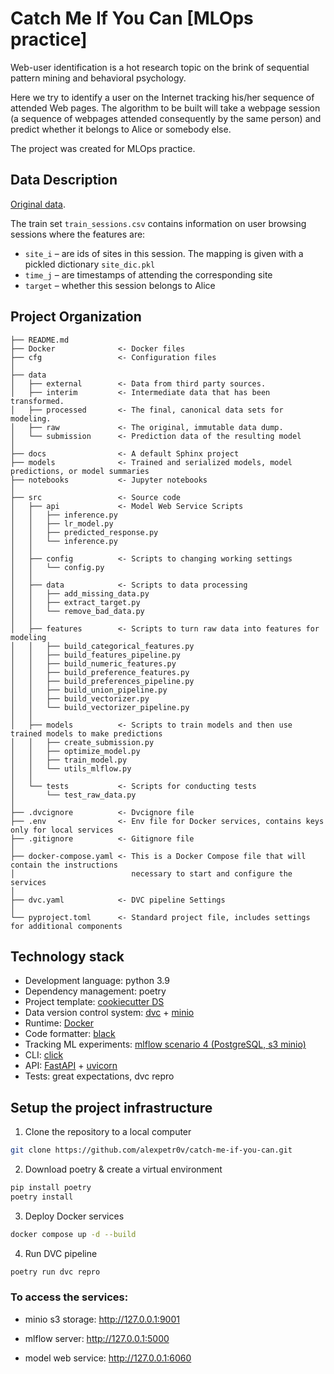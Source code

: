 Catch Me If You Can [MLOps practice]
==============================

Web-user identification is a hot research topic on the brink of sequential pattern mining and behavioral psychology.

Here we try to identify a user on the Internet tracking his/her sequence of attended Web pages. The algorithm to be built will take a webpage session (a sequence of webpages attended consequently by the same person) and predict whether it belongs to Alice or somebody else.

The project was created for MLOps practice.

## Data Description
[Original data](https://www.kaggle.com/competitions/catch-me-if-you-can-intruder-detection-through-webpage-session-tracking2/data).

The train set `train_sessions.csv` contains information on user browsing sessions where the features are:

 - `site_i` – are ids of sites in this session. The mapping is given with a pickled dictionary `site_dic.pkl`
 - `time_j` – are timestamps of attending the corresponding site
 - `target` – whether this session belongs to Alice


Project Organization
------------

    ├── README.md          
    ├── Docker              <- Docker files
    ├── cfg                 <- Configuration files
    │
    ├── data
    │   ├── external        <- Data from third party sources.
    │   ├── interim         <- Intermediate data that has been transformed.
    │   ├── processed       <- The final, canonical data sets for modeling.
    │   ├── raw             <- The original, immutable data dump.
    │   └── submission      <- Prediction data of the resulting model
    │
    ├── docs                <- A default Sphinx project
    ├── models              <- Trained and serialized models, model predictions, or model summaries
    ├── notebooks           <- Jupyter notebooks
    │
    ├── src                 <- Source code
    │   ├── api             <- Model Web Service Scripts
    │   │   ├── inference.py
    │   │   ├── lr_model.py
    │   │   ├── predicted_response.py
    │   │   └── inference.py
    │   │
    │   ├── config          <- Scripts to changing working settings
    │   │   └── config.py
    │   │
    │   ├── data            <- Scripts to data processing
    │   │   ├── add_missing_data.py
    │   │   ├── extract_target.py
    │   │   └── remove_bad_data.py
    │   │
    │   ├── features        <- Scripts to turn raw data into features for modeling
    │   │   ├── build_categorical_features.py
    │   │   ├── build_features_pipeline.py
    │   │   ├── build_numeric_features.py
    │   │   ├── build_preference_features.py
    │   │   ├── build_preferences_pipeline.py
    │   │   ├── build_union_pipeline.py
    │   │   ├── build_vectorizer.py
    │   │   └── build_vectorizer_pipeline.py
    │   │
    │   ├── models          <- Scripts to train models and then use trained models to make predictions
    │   │   ├── create_submission.py
    │   │   ├── optimize_model.py
    │   │   ├── train_model.py
    │   │   └── utils_mlflow.py
    │   │
    │   └── tests           <- Scripts for conducting tests
    │       └── test_raw_data.py
    │
    ├── .dvcignore          <- Dvcignore file
    ├── .env                <- Env file for Docker services, contains keys only for local services
    ├── .gitignore          <- Gitignore file
    │
    ├── docker-compose.yaml <- This is a Docker Compose file that will contain the instructions
    │                          necessary to start and configure the services
    │
    ├── dvc.yaml            <- DVC pipeline Settings
    │
    └── pyproject.toml      <- Standard project file, includes settings for additional components 

## Technology stack

 - Development language: python 3.9
 - Dependency management: poetry
 - Project template: [cookiecutter DS](https://github.com/drivendata/cookiecutter-data-science)
 - Data version control system: [dvc](https://dvc.org/) + [minio](https://min.io/product/s3-compatibility)
 - Runtime: [Docker](https://www.docker.com/)
 - Code formatter: [black](https://pypi.org/project/black/)
 - Tracking ML experiments: [mlflow scenario 4 (PostgreSQL, s3 minio)](https://mlflow.org/docs/latest/tracking.html#scenario-4-mlflow-with-remote-tracking-server-backend-and-artifact-stores)
 - CLI: [click](https://palletsprojects.com/p/click/)
 - API: [FastAPI](https://fastapi.tiangolo.com/) + [uvicorn](https://www.uvicorn.org/)
 - Tests: great expectations, dvc repro

## Setup the project infrastructure 

1. Clone the repository to a local computer
```bash
git clone https://github.com/alexpetr0v/catch-me-if-you-can.git
```
2. Download poetry & create a virtual environment
```bash
pip install poetry
poetry install
```
3. Deploy Docker services
```bash
docker compose up -d --build
```
4. Run DVC pipeline
```bash
poetry run dvc repro
```
### To access the services:

 - minio s3 storage: http://127.0.0.1:9001
 
 - mlflow server: http://127.0.0.1:5000
 
 - model web service: http://127.0.0.1:6060
    
    
    
    
    
    
    
